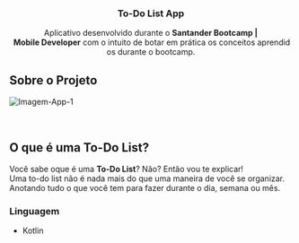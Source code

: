 <h3 align="center"> To-Do List App</h3>
  <p align="center"> Aplicativo desenvolvido durante o <strong>Santander Bootcamp | Mobile Developer</strong> com o intuito de botar em prática os conceitos aprendidos durante o bootcamp.</p>


## Sobre o Projeto

![Imagem-App-1](https://i.imgur.com/9XIgAxu.png)

<br>

## O que é uma To-Do List?
<p>
Você sabe oque é uma <strong>To-Do List</strong>? Não? Então vou te explicar! <br>
Uma to-do list não é nada mais do que uma maneira de você se organizar. Anotando tudo o que você tem para fazer durante o dia, semana ou mês.
</p>


### Linguagem

* Kotlin

